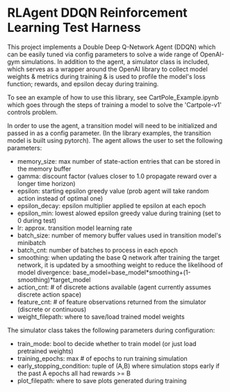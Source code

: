 # RLAgent DDQN Reinforcement Learning Test Harness
This project implements a Double Deep Q-Network Agent (DDQN) which can be easily tuned via config parameters to solve a wide range of OpenAI-gym simulations. In addition to the agent, a simulator class is included, which serves as a wrapper around the OpenAI library to collect model weights & metrics during training & is used to profile the model's loss function; rewards, and epsilon decay during training.

To see an example of how to use this library, see CartPole_Example.ipynb which goes through the steps of training a model to solve the 'Cartpole-v1' controls problem.

In order to use the agent, a transition model will need to be initialized and passed in as a config parameter. (In the library examples, the transition model is built using pytorch). The agent allows the user to set the following parameters:
 - memory_size: max number of state-action entries that can be stored in the memory buffer
 - gamma: discount factor (values closer to 1.0 propagate reward over a longer time horizon)
 - epsilon: starting epsilon greedy value (prob agent will take random action instead of optimal one)
 - epsilon_decay: epsilon multiplier applied te epsilon at each epoch
 - epsilon_min: lowest alowed epsilon greedy value during training (set to 0 during test)
 - lr: approx. transition model learning rate
 - batch_size: number of memory buffer values used in transition model's minibatch
 - batch_cnt: number of batches to process in each epoch
 - smoothing: when updating the base Q network after training the target network, it is updated by a smoothing weight to reduce the likelihood of model divergence: base\_model=base\_model\*smoothing+(1-smoothing)\*target\_model 
 - action_cnt: \# of discrete actions available (agent currently assumes discrete action space)
 - feature_cnt: \# of feature observations returned from the simulator (discrete or continuous)
 - weight_filepath: where to save/load trained model weights

The simulator class takes the following parameters during configuration:
- train_mode: bool to decide whether to train model (or just load pretrained weights)
- training_epochs: max \# of epochs to run training simulation
- early\_stopping\_condition: tuple of (A,B) where simulation stops early if the past A epochs all had rewards >= B
- plot_filepath: where to save plots generated during training